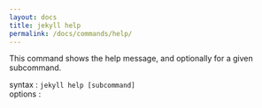 ```yaml
---
layout: docs
title: jekyll help
permalink: /docs/commands/help/
---
```



This command shows the help message, and optionally for a given subcommand.

  syntax  : `jekyll help [subcommand]`  
  options :
